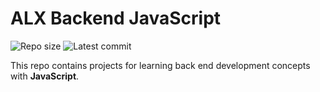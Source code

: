 # ALX Backend JavaScript

![Repo size](https://img.shields.io/github/repo-size/B3zaleel/alx-backend-javascript)
![Latest commit](https://img.shields.io/github/last-commit/Lordwill1/alx-backend-javascript/main?style=round-square)

This repo contains projects for learning back end development concepts with __JavaScript__.
